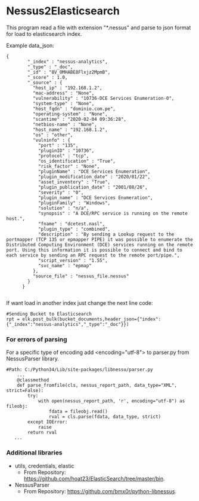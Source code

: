 # Nessus2Elasticsearch

This program read a file with extension "*.nessus" and parse to json format for load to elasticsearch index.

Example data_json:
```
{
        "_index" : "nessus-analytics",
        "_type" : "_doc",
        "_id" : "8V_OMHABE8Flxjz2MpmB",
        "_score" : 1.0,
        "_source" : {
          "host_ip" : "192.168.1.2",
          "mac-address" : "None",
          "vulnerability" : "10736-DCE Services Enumeration-0",
          "system-type" : "None",
          "host_fqdn" : "dominio.com.pe",
          "operating-system" : "None",
          "scantime" : "2020-02-04 09:36:28",
          "netbios-name" : "None",
          "host_name" : "192.168.1.2",
          "os" : "other",
          "vulninfo" : {
            "port" : "135",
            "pluginID" : "10736",
            "protocol" : "tcp",
            "os_identification" : "True",
            "risk_factor" : "None",
            "pluginName" : "DCE Services Enumeration",
            "plugin_modification_date" : "2020/01/22",
            "asset_inventory" : "True",
            "plugin_publication_date" : "2001/08/26",
            "severity" : "0",
            "plugin_name" : "DCE Services Enumeration",
            "pluginFamily" : "Windows",
            "solution" : "n/a",
            "synopsis" : "A DCE/RPC service is running on the remote host.",
            "fname" : "dcetest.nasl",
            "plugin_type" : "combined",
            "description" : "By sending a Lookup request to the portmapper (TCP 135 or epmapper PIPE) it was possible to enumerate the Distributed Computing Environment (DCE) services running on the remote port. Using this information it is possible to connect and bind to each service by sending an RPC request to the remote port/pipe.",
            "script_version" : "1.55",
            "svc_name" : "epmap"
          },
          "source_file" : "nessus_file.nessus"
        }
      }
     
```

If want load in another index just change the next line code:

```
#Sending Bucket to Elasticsearch
rpt = elk.post_bulk(bucket_documents,header_json={"index":{"_index":"nessus-analytics","_type":"_doc"}})
```

### For errors of parsing

For a specific type of encoding add <encoding="utf-8"> to parser.py from NessusParser library.

```
#Path: C:/Python34/Lib/site-packages/libnessu/parser.py
    ...
    @classmethod
    def parse_fromfile(cls, nessus_report_path, data_type="XML", strict=False):
        try:
            with open(nessus_report_path, 'r', encoding="utf-8") as fileobj:
                fdata = fileobj.read()
                rval = cls.parse(fdata, data_type, strict)
        except IOError:
            raise
        return rval
   ...     
```
### Additional libraries 

+ utils, credentials, elastic
  + From Repository: https://github.com/hoat23/ElasticSearch/tree/master/bin.
+ NessusParser
  + From Repository: https://github.com/bmx0r/python-libnessus.

